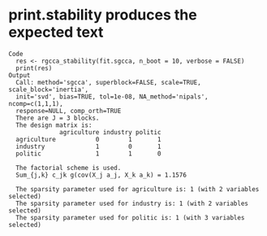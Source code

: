 # print.stability produces the expected text

    Code
      res <- rgcca_stability(fit.sgcca, n_boot = 10, verbose = FALSE)
      print(res)
    Output
      Call: method='sgcca', superblock=FALSE, scale=TRUE, scale_block='inertia',
      init='svd', bias=TRUE, tol=1e-08, NA_method='nipals', ncomp=c(1,1,1),
      response=NULL, comp_orth=TRUE 
      There are J = 3 blocks.
      The design matrix is:
                  agriculture industry politic
      agriculture           0        1       1
      industry              1        0       1
      politic               1        1       0
      
      The factorial scheme is used.
      Sum_{j,k} c_jk g(cov(X_j a_j, X_k a_k) = 1.1576 
      
      The sparsity parameter used for agriculture is: 1 (with 2 variables selected)
      The sparsity parameter used for industry is: 1 (with 2 variables selected)
      The sparsity parameter used for politic is: 1 (with 3 variables selected)

